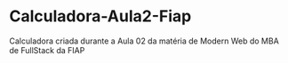 # Calculadora-Aula2-Fiap
 Calculadora criada durante a Aula 02 da matéria de Modern Web do MBA de FullStack da FIAP
